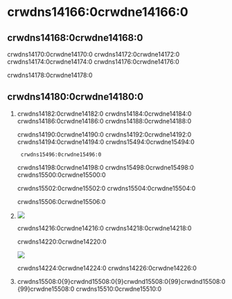 # crwdns14166:0crwdne14166:0

## crwdns14168:0crwdne14168:0

crwdns14170:0crwdne14170:0 crwdns14172:0crwdne14172:0 crwdns14174:0crwdne14174:0 crwdns14176:0crwdne14176:0

crwdns14178:0crwdne14178:0

## crwdns14180:0crwdne14180:0

1. crwdns14182:0crwdne14182:0 crwdns14184:0crwdne14184:0 crwdns14186:0crwdne14186:0 crwdns14188:0crwdne14188:0

    crwdns14190:0crwdne14190:0 crwdns14192:0crwdne14192:0 crwdns14194:0crwdne14194:0 crwdns15494:0crwdne15494:0   
   
        crwdns15496:0crwdne15496:0

   crwdns14198:0crwdne14198:0 crwdns15498:0crwdne15498:0 crwdns15500:0crwdne15500:0

   crwdns15502:0crwdne15502:0 crwdns15504:0crwdne15504:0

   crwdns15506:0crwdne15506:0

2.  ![](crwdns14214:0crwdne14214:0)

      crwdns14216:0crwdne14216:0 crwdns14218:0crwdne14218:0

      crwdns14220:0crwdne14220:0

      ![](crwdns14222:0crwdne14222:0)

      crwdns14224:0crwdne14224:0 crwdns14226:0crwdne14226:0

3.  crwdns15508:0{9}crwdnd15508:0{9}crwdnd15508:0{99}crwdnd15508:0{99}crwdne15508:0 crwdns15510:0crwdne15510:0

    

